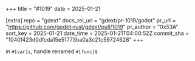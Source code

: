 +++
title = "#1019"
date = 2025-01-21

[extra]
repo = "gdext"
docs_rel_url = "gdext/pr-1019/godot"
pr_url = "https://github.com/godot-rust/gdext/pull/1019"
pr_author = "0x53A"
sort_key = 2025-01-21
date_time = 2025-01-21T04:00:52Z
commit_sha = "1040f423d0dfcda15e51773ba0a3c21c59724628"
+++

in `#[var]s`, handle renamed `#[func]`s
